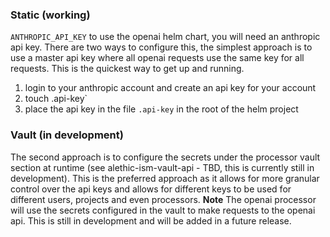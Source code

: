 ### Static (working)

`ANTHROPIC_API_KEY` to use the openai helm chart, you will need an anthropic api key. There are two ways to configure this, the simplest approach is to use a master api key where all openai requests use the same key
for all requests. This is the quickest way to get up and running.

1. login to your anthropic  account and create an api key for your account
2. touch .api-key`
3. place the api key in the file `.api-key` in the root of the helm project

### Vault (in development)
The second approach is to configure the secrets under the processor vault section at runtime (see alethic-ism-vault-api - TBD, this is currently still in development). This is the preferred approach as it allows for more granular control over the api keys and allows for different keys to be used for different users, projects and even processors. **Note** The openai processor will use the secrets configured in the vault to make requests to the openai api. This is still in development and will be added in a future release.

